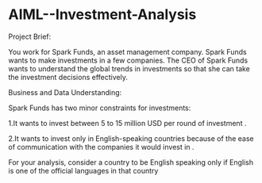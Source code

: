 # AIML--Investment-Analysis

Project Brief:

You work for Spark Funds, an asset management company. Spark Funds wants to make investments in a few companies. The CEO of Spark Funds wants to understand the global trends 
in investments so that she can take the investment decisions effectively.    

Business and Data Understanding:

Spark Funds has two minor constraints for investments:  

  1.It wants to invest between 5 to 15 million USD per round of investment .
  
  2.It wants to invest only in English-speaking countries because of the ease of communication with the companies it would invest in .
  
For your analysis, consider a country to be English speaking only if English is one of the official languages in that country
